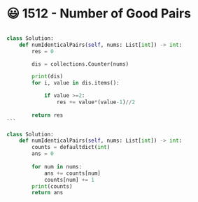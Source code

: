 # 😃 1512 - Number of Good Pairs

````python

class Solution:
    def numIdenticalPairs(self, nums: List[int]) -> int:
        res = 0 

        dis = collections.Counter(nums)

        print(dis)
        for i, value in dis.items():

            if value >=2:
                res += value*(value-1)//2
            
        return res
```
````

```python
class Solution:
    def numIdenticalPairs(self, nums: List[int]) -> int:
        counts = defaultdict(int)
        ans = 0
        
        for num in nums:
            ans += counts[num]
            counts[num] += 1
        print(counts)
        return ans
```
